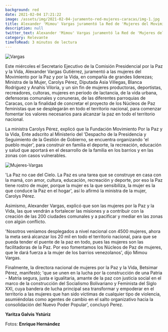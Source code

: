 ```yaml
---
background: red
date: 2021-02-04 17:21:22
image: /assets/img/2021-02-04-juramento-red-mujeres-caracas/img-1.jpg
title: Alexander 'Mimou' Vargas juramentó la Red de 'Mujeres del Movimiento por La Paz y la Vida' en Caracas
description: null
twitter_text: Alexander 'Mimou' Vargas juramentó la Red de 'Mujeres del Movimiento por La Paz y la Vida' en Caracas
category: Relevante
timeToRead: 3 minutos de lectura
---
```

![Vargas](/assets/img/2021-02-04-juramento-red-mujeres-caracas/img-1.jpg)


Este miércoles el Secretario Ejecutivo de la Comisión Presidencial por la Paz y la Vida, Alexander Vargas Gutiérrez, juramentó a las mujeres del Movimiento por la Paz y por la Vida, en compañía de grandes liderezas; Ministra de la Mujer, Carolys Pérez, Diputada Asia Villegas, Blanca Rodríguez y Anahis Viloria, y un sin fin de mujeres productoras, deportistas, recreadores, cultoras, mujeres en periodo de lactancia, de la vida urbana, defensoras comunales y conuneras, de las diferentes parroquias de Caracas, con la finalidad de concretar el proyecto de los Núcleos de Paz feministas que se desplegarán en todo el territorio nacional, para comenzar  fomentar los valores necesarios para alcanzar la paz en todo el territorio nacional. 

La ministra Carolys Pérez, explicó que la Fundación Movimiento Por la Paz y la Vida, Ente adscrito al Ministerio del 'Despacho de la Presidencia y Seguimiento de la Gestión de Gobierno, se encuentra organizando 'el pueblo mujer', para construir en familia el deporte, la recreación, educación y salud que aportará en el desarrollo de la familia en los barrios y en las zonas con casos vulnerables.

![Mujeres-Vargas](/assets/img/2021-02-04-juramento-red-mujeres-caracas/img-3.jpg)

'La Paz no cae del Cielo. La Paz es una tarea que se construye en casa con la mamá, con amor, cultura, educación, recreación y deporte, por eso la Paz tiene rostro de mujer, porque la mujer es la que sensibiliza, la mujer es la que conduce la Paz en el hogar', así lo afirmó la ministra de la mujer, Carolys Pérez.

Asimismo, Alexander Vargas, explicó que son las mujeres por la Paz y la Vida, las que vendrán a fortalecer las misiones y a contribuir con la creación de las 200 ciudades comunales y a pacificar y mediar en las zonas con algún conflicto.

'Nosotros veníamos desplegados a nivel nacional con 4500 mujeres, ahora la meta será alcanzar los 20 mil en todo el territorio nacional, para que se pueda tender el puente de la paz en todo, pues las mujeres son las facilitadoras de la Paz. Por eso fomentamos los Núcleos de Paz de mujeres, que le dará fuerza a la mujer de los barrios venezolanos', dijo Mimou Vargas.


Finalmente, la directora nacional de mujeres por la Paz y la Vida, Betsimar Pérez, manifestó; 'que se unen en la lucha por la construcción de una Patria - Matria segura, justa e igualitaria, amante de la paz con justicia social en el marco de la construcción del Socialismo Bolivariano y Feminista del Siglo XXI, cuya bandera de lucha principal sea transformar  y empoderar en el territorio a las mujeres que han sido víctimas de cualquier tipo de violencia, asumiéndolas como agentes de cambio en el salto organizativo hacia la consolidación del Nuevo Poder Popular', concluyó Perez.

**Yaritza Galvis Ystúriz**

Fotos: **Enrique Hernández**



